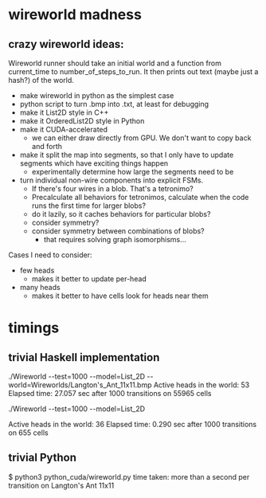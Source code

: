 # wireworld madness
## crazy wireworld ideas:

Wireworld runner should take an initial world and a function from current_time to number_of_steps_to_run. It then prints out text (maybe just a hash?) of the world.

- make wireworld in python as the simplest case
- python script to turn .bmp into .txt, at least for debugging
- make it List2D style in C++
- make it OrderedList2D style in Python
- make it CUDA-accelerated
  - we can either draw directly from GPU. We don't want to copy back and forth
- make it split the map into segments, so that I only have to update segments which have exciting things happen
  - experimentally determine how large the segments need to be
- turn individual non-wire components into explicit FSMs.
  - If there's four wires in a blob. That's a tetronimo?
  - Precalculate all behaviors for tetronimos, calculate when the code runs the first time for larger blobs?
  - do it lazily, so it caches behaviors for particular blobs?
  - consider symmetry?
  - consider symmetry between combinations of blobs?
    - that requires solving graph isomorphisms...

Cases I need to consider:

- few heads
  - makes it better to update per-head
- many heads
  - makes it better to have cells look for heads near them

# timings

## trivial Haskell implementation

./Wireworld --test=1000 --model=List_2D --world=Wireworlds/Langton\'s_Ant_11x11.bmp
Active heads in the world: 53 Elapsed time: 27.057 sec  after 1000 transitions on 55965 cells

./Wireworld --test=1000 --model=List_2D

Active heads in the world: 36 Elapsed time: 0.290 sec after 1000 transitions on 655 cells


## trivial Python

$ python3 python_cuda/wireworld.py
time taken: more than a second per transition on Langton's Ant 11x11